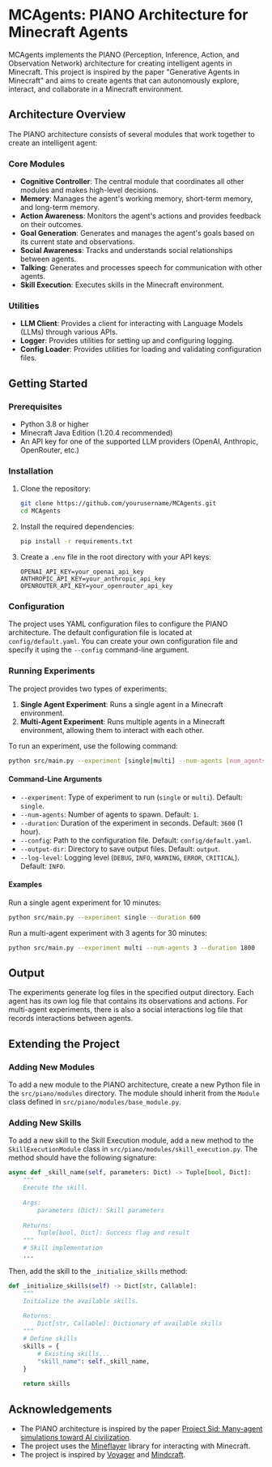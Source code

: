 # MCAgents: PIANO Architecture for Minecraft Agents

MCAgents implements the PIANO (Perception, Inference, Action, and Observation Network) architecture for creating intelligent agents in Minecraft. This project is inspired by the paper "Generative Agents in Minecraft" and aims to create agents that can autonomously explore, interact, and collaborate in a Minecraft environment.

## Architecture Overview

The PIANO architecture consists of several modules that work together to create an intelligent agent:

### Core Modules

- **Cognitive Controller**: The central module that coordinates all other modules and makes high-level decisions.
- **Memory**: Manages the agent's working memory, short-term memory, and long-term memory.
- **Action Awareness**: Monitors the agent's actions and provides feedback on their outcomes.
- **Goal Generation**: Generates and manages the agent's goals based on its current state and observations.
- **Social Awareness**: Tracks and understands social relationships between agents.
- **Talking**: Generates and processes speech for communication with other agents.
- **Skill Execution**: Executes skills in the Minecraft environment.

### Utilities

- **LLM Client**: Provides a client for interacting with Language Models (LLMs) through various APIs.
- **Logger**: Provides utilities for setting up and configuring logging.
- **Config Loader**: Provides utilities for loading and validating configuration files.

## Getting Started

### Prerequisites

- Python 3.8 or higher
- Minecraft Java Edition (1.20.4 recommended)
- An API key for one of the supported LLM providers (OpenAI, Anthropic, OpenRouter, etc.)

### Installation

1. Clone the repository:
   ```bash
   git clone https://github.com/yourusername/MCAgents.git
   cd MCAgents
   ```

2. Install the required dependencies:
   ```bash
   pip install -r requirements.txt
   ```

3. Create a `.env` file in the root directory with your API keys:
   ```
   OPENAI_API_KEY=your_openai_api_key
   ANTHROPIC_API_KEY=your_anthropic_api_key
   OPENROUTER_API_KEY=your_openrouter_api_key
   ```

### Configuration

The project uses YAML configuration files to configure the PIANO architecture. The default configuration file is located at `config/default.yaml`. You can create your own configuration file and specify it using the `--config` command-line argument.

### Running Experiments

The project provides two types of experiments:

1. **Single Agent Experiment**: Runs a single agent in a Minecraft environment.
2. **Multi-Agent Experiment**: Runs multiple agents in a Minecraft environment, allowing them to interact with each other.

To run an experiment, use the following command:

```bash
python src/main.py --experiment [single|multi] --num-agents [num_agents] --duration [duration] --config [config_file] --output-dir [output_dir] --log-level [log_level]
```

#### Command-Line Arguments

- `--experiment`: Type of experiment to run (`single` or `multi`). Default: `single`.
- `--num-agents`: Number of agents to spawn. Default: `1`.
- `--duration`: Duration of the experiment in seconds. Default: `3600` (1 hour).
- `--config`: Path to the configuration file. Default: `config/default.yaml`.
- `--output-dir`: Directory to save output files. Default: `output`.
- `--log-level`: Logging level (`DEBUG`, `INFO`, `WARNING`, `ERROR`, `CRITICAL`). Default: `INFO`.

#### Examples

Run a single agent experiment for 10 minutes:
```bash
python src/main.py --experiment single --duration 600
```

Run a multi-agent experiment with 3 agents for 30 minutes:
```bash
python src/main.py --experiment multi --num-agents 3 --duration 1800
```

## Output

The experiments generate log files in the specified output directory. Each agent has its own log file that contains its observations and actions. For multi-agent experiments, there is also a social interactions log file that records interactions between agents.

## Extending the Project

### Adding New Modules

To add a new module to the PIANO architecture, create a new Python file in the `src/piano/modules` directory. The module should inherit from the `Module` class defined in `src/piano/modules/base_module.py`.

### Adding New Skills

To add a new skill to the Skill Execution module, add a new method to the `SkillExecutionModule` class in `src/piano/modules/skill_execution.py`. The method should have the following signature:

```python
async def _skill_name(self, parameters: Dict) -> Tuple[bool, Dict]:
    """
    Execute the skill.
    
    Args:
        parameters (Dict): Skill parameters
    
    Returns:
        Tuple[bool, Dict]: Success flag and result
    """
    # Skill implementation
    ...
```

Then, add the skill to the `_initialize_skills` method:

```python
def _initialize_skills(self) -> Dict[str, Callable]:
    """
    Initialize the available skills.
    
    Returns:
        Dict[str, Callable]: Dictionary of available skills
    """
    # Define skills
    skills = {
        # Existing skills...
        "skill_name": self._skill_name,
    }
    
    return skills
```

## Acknowledgements

- The PIANO architecture is inspired by the paper [Project Sid: Many-agent simulations toward AI civilization](https://arxiv.org/pdf/2411.00114).
- The project uses the [Mineflayer](https://github.com/PrismarineJS/mineflayer) library for interacting with Minecraft.
- The project is inspired by [Voyager](https://github.com/MineDojo/Voyager/tree/main) and [Mindcraft](https://github.com/kolbytn/mindcraft/tree/main).